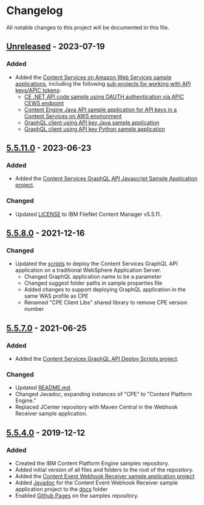 # Changelog

All notable changes to this project will be documented in this file.

## [Unreleased] - 2023-07-19

### Added
- Added the [Content Services on Amazon Web Services sample applications](CSAWS), including the
  following [sub-projects for working with API keys/APIC tokens](CSAWS/API-key):
  - [CE .NET API code sample using OAUTH authentication via APIC CEWS endpoint](CSAWS/API-key/CE-dotNET-API-key)
  - [Content Engine Java API sample application for API keys in a Content Services on AWS environment](CSAWS/API-key/cejavaapikey)
  - [GraphQL client using API key Java sample application](CSAWS/API-key/CS-GraphQL-API-key-Java)
  - [GraphQL client using API key Python sample application](CSAWS/API-key/CS-GraphQL-API-key-Python)


## [5.5.11.0] - 2023-06-23

### Added
- Added the [Content Services GraphQL API Javascript Sample Application project](CS-GraphQL-javascript-samples).

### Changed
- Updated [LICENSE](LICENSE) to IBM FileNet Content Manager v5.5.11.


## [5.5.8.0] - 2021-12-16

### Changed
- Updated the [scripts](CSGraphQLAPIDeployScripts) to deploy the Content Services GraphQL API
  application on a traditional WebSphere Application Server.
  - Changed GraphQL application name to be a parameter
  - Changed suggest folder paths in sample properties file
  - Added changes to support deploying GraphQL application in the same
    WAS profile as CPE
  - Renamed "CPE Client Libs" shared library to remove CPE version number


## [5.5.7.0] - 2021-06-25

### Added
- Added the [Content Services GraphQL API Deploy Scripts project](CSGraphQLAPIDeployScripts).

### Changed
- Updated [README.md](ContentEventWebhookReceiver/README.md).
- Changed Javadoc, expanding instances of "CPE" to "Content Platform Engine."
- Replaced JCenter repository with Maven Central in the Webhook Receiver sample application.


## [5.5.4.0] - 2019-12-12

### Added
- Created the IBM Content Platform Engine samples repository.
- Added initial version of all files and folders to the root of the repository.
- Added the [Content Event Webhook Receiver sample application project](ContentEventWebhookReceiver)
- Added [Javadoc](https://ibm-ecm.github.io/ibm-content-platform-engine-samples/ContentEventWebhookReceiver/) for the Content Event Webhook Receiver sample application project to the [docs](docs) folder
- Enabled [Github Pages](https://pages.github.com/) on the samples repository.

[unreleased]: https://github.com/ibm-ecm/ibm-content-platform-engine-samples/compare/v5.5.11.0...HEAD
[5.5.11.0]: https://github.com/ibm-ecm/ibm-content-platform-engine-samples/releases/tag/v5.5.11.0
[5.5.8.0]: https://github.com/ibm-ecm/ibm-content-platform-engine-samples/releases/tag/v5.5.8.0
[5.5.7.0]: https://github.com/ibm-ecm/ibm-content-platform-engine-samples/releases/tag/v5.5.7.0
[5.5.4.0]: https://github.com/ibm-ecm/ibm-content-platform-engine-samples/releases/tag/v5.5.4.0
